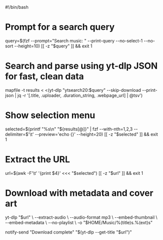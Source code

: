 #!/bin/bash

# Prompt for a search query
query=$(fzf --prompt="Search music: " --print-query --no-select-1 --no-sort --height=10)
[[ -z "$query" ]] && exit 1

# Search and parse using yt-dlp JSON for fast, clean data
mapfile -t results < <(yt-dlp "ytsearch20:$query" --skip-download --print-json | jq -r '[.title, .uploader, .duration_string, .webpage_url] | @tsv')

# Show selection menu
selected=$(printf "%s\n" "${results[@]}" | fzf --with-nth=1,2,3 --delimiter=$'\t' --preview='echo {}' --height=20)
[[ -z "$selected" ]] && exit 1

# Extract the URL
url=$(awk -F'\t' '{print $4}' <<< "$selected")
[[ -z "$url" ]] && exit 1

# Download with metadata and cover art
yt-dlp "$url" \
  --extract-audio \
  --audio-format mp3 \
  --embed-thumbnail \
  --embed-metadata \
  --no-playlist \
  -o "$HOME/Music/%(title)s.%(ext)s"

notify-send "Download complete" "$(yt-dlp --get-title "$url")"

